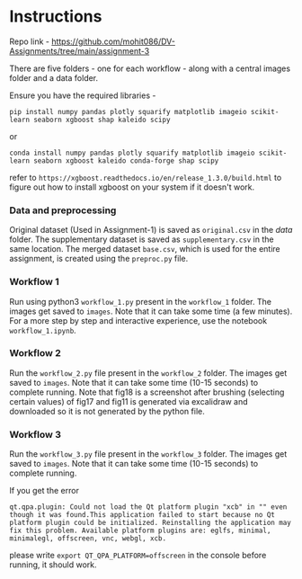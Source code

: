 # Instructions

Repo link - https://github.com/mohit086/DV-Assignments/tree/main/assignment-3

There are five folders - one for each workflow - along with a central images folder and a data folder.

Ensure you have the required libraries -

```
pip install numpy pandas plotly squarify matplotlib imageio scikit-learn seaborn xgboost shap kaleido scipy
```

or 

```
conda install numpy pandas plotly squarify matplotlib imageio scikit-learn seaborn xgboost kaleido conda-forge shap scipy
```

refer to `https://xgboost.readthedocs.io/en/release_1.3.0/build.html` to figure out how to install xgboost on your system if it doesn't work.


### Data and preprocessing
Original dataset (Used in Assignment-1) is saved as ```original.csv``` in the _data_ folder. The supplementary dataset is saved as ```supplementary.csv``` in the same location. The merged dataset ```base.csv```, which is used for the entire assignment, is created using the ```preproc.py``` file.

### Workflow 1
Run using python3 `workflow_1.py` present in the ```workflow_1``` folder. The images get saved to ```images```. Note that it can take some time (a few minutes).
For a more step by step and interactive experience, use the notebook `workflow_1.ipynb`.

### Workflow 2
Run the ```workflow_2.py``` file present in the ```workflow_2``` folder. The images get saved to ```images```. Note that it can take some time (10-15 seconds) to complete running. Note that fig18 is a screenshot after brushing (selecting certain values) of fig17 and fig11 is generated via excalidraw and downloaded so it is not generated by the python file.

### Workflow 3

Run the ```workflow_3.py``` file present in the ```workflow_3``` folder. The images get saved to ```images```. Note that it can take some time (10-15 seconds) to complete running.

If you get the error

```qt.qpa.plugin: Could not load the Qt platform plugin "xcb" in "" even though it was found.This application failed to start because no Qt platform plugin could be initialized. Reinstalling the application may fix this problem. Available platform plugins are: eglfs, minimal, minimalegl, offscreen, vnc, webgl, xcb.```

please write ```export QT_QPA_PLATFORM=offscreen``` in the console before running, it should work.
